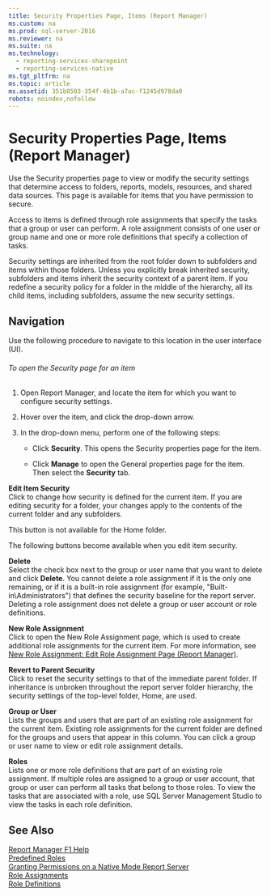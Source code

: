 ```yaml
---
title: Security Properties Page, Items (Report Manager)
ms.custom: na
ms.prod: sql-server-2016
ms.reviewer: na
ms.suite: na
ms.technology: 
  - reporting-services-sharepoint
  - reporting-services-native
ms.tgt_pltfrm: na
ms.topic: article
ms.assetid: 351b8503-354f-4b1b-a7ac-f1245d978da0
robots: noindex,nofollow
---
```

# Security Properties Page, Items (Report Manager)
  Use the Security properties page to view or modify the security settings that determine access to folders, reports, models, resources, and shared data sources. This page is available for items that you have permission to secure.  
  
 Access to items is defined through role assignments that specify the tasks that a group or user can perform. A role assignment consists of one user or group name and one or more role definitions that specify a collection of tasks.  
  
 Security settings are inherited from the root folder down to subfolders and items within those folders. Unless you explicitly break inherited security, subfolders and items inherit the security context of a parent item. If you redefine a security policy for a folder in the middle of the hierarchy, all its child items, including subfolders, assume the new security settings.  
  
## Navigation  
 Use the following procedure to navigate to this location in the user interface \(UI\).  
  
###### To open the Security page for an item  
  
1.  Open Report Manager, and locate the item for which you want to configure security settings.  
  
2.  Hover over the item, and click the drop\-down arrow.  
  
3.  In the drop\-down menu, perform one of the following steps:  
  
    -   Click **Security**. This opens the Security properties page for the item.  
  
    -   Click **Manage** to open the General properties page for the item. Then select the **Security** tab.  
  
 **Edit Item Security**  
 Click to change how security is defined for the current item. If you are editing security for a folder, your changes apply to the contents of the current folder and any subfolders.  
  
 This button is not available for the Home folder.  
  
 The following buttons become available when you edit item security.  
  
 **Delete**  
 Select the check box next to the group or user name that you want to delete and click **Delete**. You cannot delete a role assignment if it is the only one remaining, or if it is a built\-in role assignment \(for example, "Built\-in\\Administrators"\) that defines the security baseline for the report server. Deleting a role assignment does not delete a group or user account or role definitions.  
  
 **New Role Assignment**  
 Click to open the New Role Assignment page, which is used to create additional role assignments for the current item. For more information, see [New Role Assignment: Edit Role Assignment Page &#40;Report Manager&#41;](../Topic/New%20Role%20Assignment:%20Edit%20Role%20Assignment%20Page%20\(Report%20Manager\).md).  
  
 **Revert to Parent Security**  
 Click to reset the security settings to that of the immediate parent folder. If inheritance is unbroken throughout the report server folder hierarchy, the security settings of the top\-level folder, Home, are used.  
  
 **Group or User**  
 Lists the groups and users that are part of an existing role assignment for the current item. Existing role assignments for the current folder are defined for the groups and users that appear in this column. You can click a group or user name to view or edit role assignment details.  
  
 **Roles**  
 Lists one or more role definitions that are part of an existing role assignment. If multiple roles are assigned to a group or user account, that group or user can perform all tasks that belong to those roles. To view the tasks that are associated with a role, use SQL Server Management Studio to view the tasks in each role definition.  
  
## See Also  
 [Report Manager F1 Help](../../Topics\TopicNameNotContainA/Report-Manager-F1-Help.md)   
 [Predefined Roles](../../Topics\TopicNameNotContainA/Predefined-Roles.md)   
 [Granting Permissions on a Native Mode Report Server](../../Topics\TopicNameContainA/Granting-Permissions-on-a-Native-Mode-Report-Server.md)   
 [Role Assignments](../../Topics\TopicNameNotContainA/Role-Assignments.md)   
 [Role Definitions](../../Topics\TopicNameNotContainA/Role-Definitions.md)  
  
  